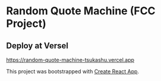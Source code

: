 # Random Quote Machine (FCC Project)

## Deploy at Versel

https://random-quote-machine-tsukashu.vercel.app


This project was bootstrapped with [Create React App](https://github.com/facebook/create-react-app).

